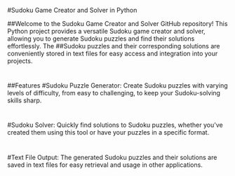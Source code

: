
#Sudoku Game Creator and Solver in Python

##Welcome to the Sudoku Game Creator and Solver GitHub repository! This Python project provides a versatile Sudoku game creator and solver, allowing you to generate Sudoku puzzles and find their solutions effortlessly. The ##Sudoku puzzles and their corresponding solutions are conveniently stored in text files for easy access and integration into your projects.
#
##Features
#Sudoku Puzzle Generator: Create Sudoku puzzles with varying levels of difficulty, from easy to challenging, to keep your Sudoku-solving skills sharp.
#
#Sudoku Solver: Quickly find solutions to Sudoku puzzles, whether you've created them using this tool or have your puzzles in a specific format.
#
#Text File Output: The generated Sudoku puzzles and their solutions are saved in text files for easy retrieval and usage in other applications.
